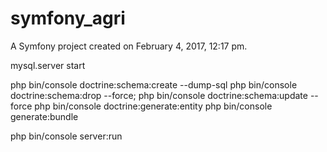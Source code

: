 symfony_agri
============

A Symfony project created on February 4, 2017, 12:17 pm.

mysql.server start

php bin/console doctrine:schema:create --dump-sql
php bin/console doctrine:schema:drop --force; php bin/console doctrine:schema:update --force
php bin/console doctrine:generate:entity
php bin/console generate:bundle

php bin/console server:run

